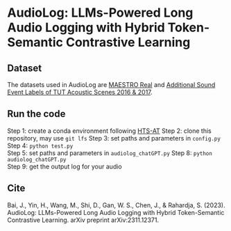 # AudioLog: LLMs-Powered Long Audio Logging with Hybrid Token-Semantic Contrastive Learning

## Dataset
The datasets used in AudioLog are [MAESTRO Real](https://zenodo.org/records/7244360) and [Additional Sound Event Labels of TUT Acoustic Scenes 2016 & 2017](https://www.ksuke.net/dataset/strong-sound-event-labels-of-tut-acoustic-scenes-2016-2017).

## Run the code
Step 1: create a conda environment following [HTS-AT](https://github.com/RetroCirce/HTS-Audio-Transformer)
Step 2: clone this repository, may use `git lfs`
Step 3: set paths and parameters in `config.py`  
Step 4: `python test.py`   
Step 5: set paths and parameters in `audiolog_chatGPT.py`
Step 8: `python audiolog_chatGPT.py`  
Step 9: get the output log for your audio

## Cite
Bai, J., Yin, H., Wang, M., Shi, D., Gan, W. S., Chen, J., & Rahardja, S. (2023). AudioLog: LLMs-Powered Long Audio Logging with Hybrid Token-Semantic Contrastive Learning. arXiv preprint arXiv:2311.12371.
